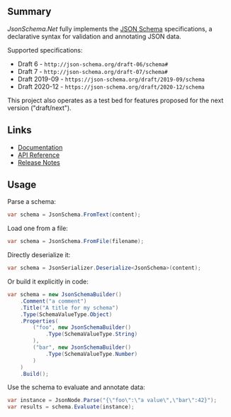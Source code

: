 ## Summary

_JsonSchema.Net_ fully implements the [JSON Schema](https://json-schema.org/) specifications, a declarative syntax for validation and annotating JSON data.

Supported specifications:

- Draft 6 - `http://json-schema.org/draft-06/schema#`
- Draft 7 - `http://json-schema.org/draft-07/schema#`
- Draft 2019-09 - `https://json-schema.org/draft/2019-09/schema`
- Draft 2020-12 - `https://json-schema.org/draft/2020-12/schema`

This project also operates as a test bed for features proposed for the next version ("draft/next").

## Links

- [Documentation](https://docs.json-everything.net/schema/basics/)
- [API Reference](https://docs.json-everything.net/api/JsonSchema.Net/JsonSchema/)
- [Release Notes](https://docs.json-everything.net/rn-json-schema/)

## Usage

Parse a schema:

```c#
var schema = JsonSchema.FromText(content);
```

Load one from a file:

```c#
var schema = JsonSchema.FromFile(filename);
```

Directly deserialize it:

```c#
var schema = JsonSerializer.Deserialize<JsonSchema>(content);
```

Or build it explicitly in code:

```c#
var schema = new JsonSchemaBuilder()
    .Comment("a comment")
    .Title("A title for my schema")
    .Type(SchemaValueType.Object)
    .Properties(
        ("foo", new JsonSchemaBuilder()
            .Type(SchemaValueType.String)
        ),
        ("bar", new JsonSchemaBuilder()
            .Type(SchemaValueType.Number)
        )
    )
    .Build();
```

Use the schema to evaluate and annotate data:

```c#
var instance = JsonNode.Parse("{\"foo\":\"a value\",\"bar\":42}");
var results = schema.Evaluate(instance);
```
